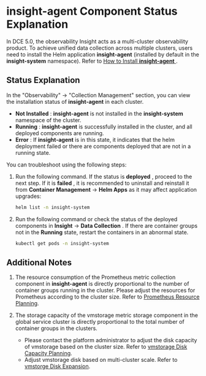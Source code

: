 # insight-agent Component Status Explanation

In DCE 5.0, the observability Insight acts as a multi-cluster observability product.
To achieve unified data collection across multiple clusters, users need to install
the Helm application __insight-agent__ (installed by default in the __insight-system__ namespace).
Refer to [How to Install __insight-agent__ ](../../quickstart/install/install-agent.md).

## Status Explanation

In the "Observability" -> "Collection Management" section, you can view the installation status
of __insight-agent__ in each cluster.

- __Not Installed__ : __insight-agent__ is not installed in the __insight-system__ namespace of the cluster.
- __Running__ : __insight-agent__ is successfully installed in the cluster, and all deployed components are running.
- __Error__ : If __insight-agent__ is in this state, it indicates that the helm deployment failed or
  there are components deployed that are not in a running state.

You can troubleshoot using the following steps:

1. Run the following command. If the status is __deployed__ , proceed to the next step.
   If it is __failed__ , it is recommended to uninstall and reinstall it from
   __Container Management__ -> __Helm Apps__ as it may affect application upgrades:

    ```bash
    helm list -n insight-system
    ```

2. Run the following command or check the status of the deployed components in
   __Insight__ -> __Data Collection__ . If there are container groups not in the __Running__ state,
   restart the containers in an abnormal state.

    ```bash
    kubectl get pods -n insight-system
    ```

## Additional Notes

1. The resource consumption of the Prometheus metric collection component in __insight-agent__ 
   is directly proportional to the number of container groups running in the cluster.
   Please adjust the resources for Prometheus according to the cluster size.
   Refer to [Prometheus Resource Planning](../../quickstart/res-plan/prometheus-res.md).

2. The storage capacity of the vmstorage metric storage component in the global service cluster
   is directly proportional to the total number of container groups in the clusters.

    - Please contact the platform administrator to adjust the disk capacity of vmstorage
      based on the cluster size. Refer to [vmstorage Disk Capacity Planning](../../quickstart/res-plan/vms-res-plan.md).
    - Adjust vmstorage disk based on multi-cluster scale.
      Refer to [vmstorge Disk Expansion](../../quickstart/res-plan/modify-vms-disk.md).
